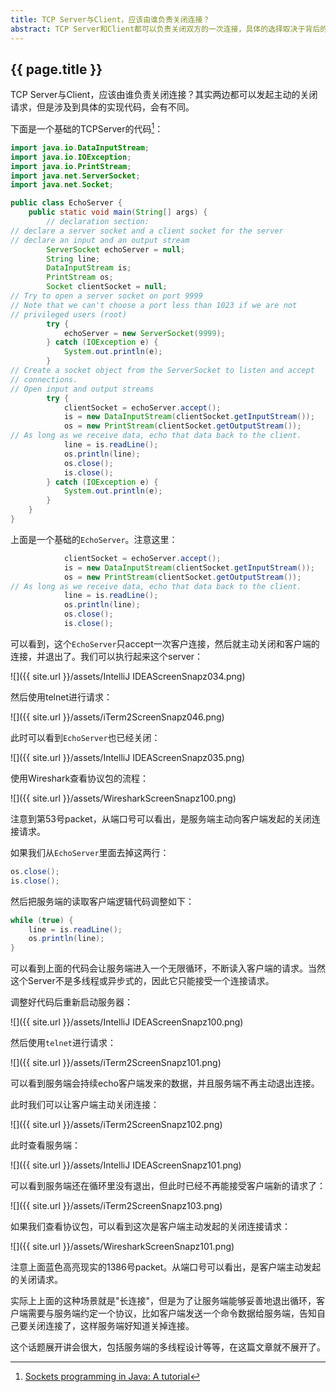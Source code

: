```yaml
---
title: TCP Server与Client，应该由谁负责关闭连接？
abstract: TCP Server和Client都可以负责关闭双方的一次连接，具体的选择取决于背后的设计需求。
---
```


## {{ page.title }}

TCP Server与Client，应该由谁负责关闭连接？其实两边都可以发起主动的关闭请求，但是涉及到具体的实现代码，会有不同。

下面是一个基础的TCPServer的代码[^server]：

[^server]: [Sockets programming in Java: A tutorial](https://www.javaworld.com/article/2077322/core-java/core-java-sockets-programming-in-java-a-tutorial.html?page=2)

```java
import java.io.DataInputStream;
import java.io.IOException;
import java.io.PrintStream;
import java.net.ServerSocket;
import java.net.Socket;

public class EchoServer {
    public static void main(String[] args) {
        // declaration section:
// declare a server socket and a client socket for the server
// declare an input and an output stream
        ServerSocket echoServer = null;
        String line;
        DataInputStream is;
        PrintStream os;
        Socket clientSocket = null;
// Try to open a server socket on port 9999
// Note that we can't choose a port less than 1023 if we are not
// privileged users (root)
        try {
            echoServer = new ServerSocket(9999);
        } catch (IOException e) {
            System.out.println(e);
        }
// Create a socket object from the ServerSocket to listen and accept
// connections.
// Open input and output streams
        try {
            clientSocket = echoServer.accept();
            is = new DataInputStream(clientSocket.getInputStream());
            os = new PrintStream(clientSocket.getOutputStream());
// As long as we receive data, echo that data back to the client.
            line = is.readLine();
            os.println(line);
            os.close();
            is.close();
        } catch (IOException e) {
            System.out.println(e);
        }
    }
}
```

上面是一个基础的`EchoServer`。注意这里：

```java
            clientSocket = echoServer.accept();
            is = new DataInputStream(clientSocket.getInputStream());
            os = new PrintStream(clientSocket.getOutputStream());
// As long as we receive data, echo that data back to the client.
            line = is.readLine();
            os.println(line);
            os.close();
            is.close();
```

可以看到，这个`EchoServer`只accept一次客户连接，然后就主动关闭和客户端的连接，并退出了。我们可以执行起来这个server：

![]({{ site.url }}/assets/IntelliJ IDEAScreenSnapz034.png)

然后使用telnet进行请求：

![]({{ site.url }}/assets/iTerm2ScreenSnapz046.png)

此时可以看到`EchoServer`也已经关闭：

![]({{ site.url }}/assets/IntelliJ IDEAScreenSnapz035.png)

使用Wireshark查看协议包的流程：

![]({{ site.url }}/assets/WiresharkScreenSnapz100.png)

注意到第53号packet，从端口号可以看出，是服务端主动向客户端发起的关闭连接请求。

如果我们从`EchoServer`里面去掉这两行：

```java
os.close();
is.close();
```

然后把服务端的读取客户端逻辑代码调整如下：

```java
while (true) {
    line = is.readLine();
    os.println(line);
}
```

可以看到上面的代码会让服务端进入一个无限循环，不断读入客户端的请求。当然这个Server不是多线程或异步式的，因此它只能接受一个连接请求。

调整好代码后重新启动服务器：

![]({{ site.url }}/assets/IntelliJ IDEAScreenSnapz100.png)

然后使用`telnet`进行请求：

![]({{ site.url }}/assets/iTerm2ScreenSnapz101.png)

可以看到服务端会持续echo客户端发来的数据，并且服务端不再主动退出连接。

此时我们可以让客户端主动关闭连接：

![]({{ site.url }}/assets/iTerm2ScreenSnapz102.png)

此时查看服务端：

![]({{ site.url }}/assets/IntelliJ IDEAScreenSnapz101.png)

可以看到服务端还在循环里没有退出，但此时已经不再能接受客户端新的请求了：

![]({{ site.url }}/assets/iTerm2ScreenSnapz103.png)

如果我们查看协议包，可以看到这次是客户端主动发起的关闭连接请求：

![]({{ site.url }}/assets/WiresharkScreenSnapz101.png)

注意上面蓝色高亮现实的1386号packet。从端口号可以看出，是客户端主动发起的关闭请求。

实际上上面的这种场景就是"长连接"，但是为了让服务端能够妥善地退出循环，客户端需要与服务端约定一个协议，比如客户端发送一个命令数据给服务端，告知自己要关闭连接了，这样服务端好知道关掉连接。

这个话题展开讲会很大，包括服务端的多线程设计等等，在这篇文章就不展开了。

